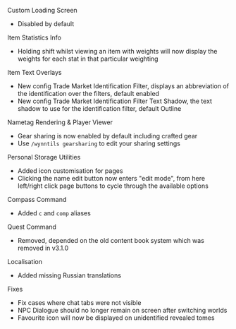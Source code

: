 Custom Loading Screen
- Disabled by default

Item Statistics Info
- Holding shift whilst viewing an item with weights will now display the weights for each stat in that particular weighting

Item Text Overlays
- New config Trade Market Identification Filter, displays an abbreviation of the identification over the filters, default enabled
- New config Trade Market Identification Filter Text Shadow, the text shadow to use for the identification filter, default Outline

Nametag Rendering & Player Viewer
- Gear sharing is now enabled by default including crafted gear
- Use `/wynntils gearsharing` to edit your sharing settings

Personal Storage Utilities
- Added icon customisation for pages
- Clicking the name edit button now enters "edit mode", from here left/right click page buttons to cycle through the available options

Compass Command
- Added `c` and `comp` aliases

Quest Command
- Removed, depended on the old content book system which was removed in v3.1.0

Localisation
- Added missing Russian translations

Fixes
- Fix cases where chat tabs were not visible
- NPC Dialogue should no longer remain on screen after switching worlds
- Favourite icon will now be displayed on unidentified revealed tomes
